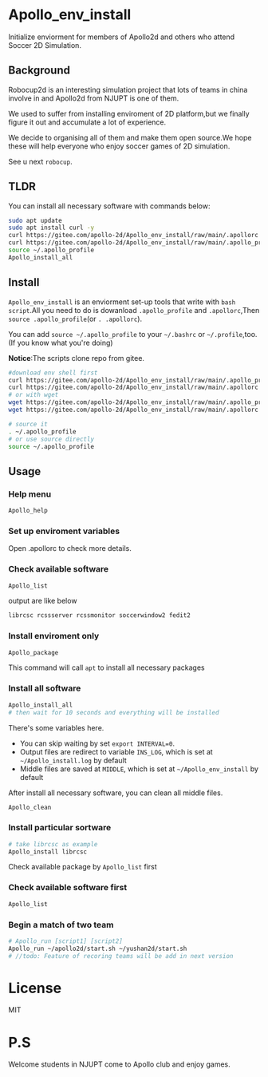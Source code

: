# Apollo_env_install
Initialize enviorment for members of Apollo2d and others who attend Soccer 2D Simulation.

## Background
Robocup2d is an interesting simulation project that lots of teams in china involve in and Apollo2d from NJUPT is one of them.

We used to suffer from installing enviroment of 2D platform,but we finally figure it out and accumulate a lot of experience.

We decide to organising all of them and make them open source.We hope these will help everyone who enjoy soccer games of 2D simulation.

See u next `robocup`.

## TLDR
You can install all necessary software with commands below:
```bash
sudo apt update
sudo apt install curl -y
curl https://gitee.com/apollo-2d/Apollo_env_install/raw/main/.apollorc > ~/.apollorc
curl https://gitee.com/apollo-2d/Apollo_env_install/raw/main/.apollo_profile_ > ~/.apollo_profile
source ~/.apollo_profile
Apollo_install_all
```

## Install
`Apollo_env_install` is an enviorment set-up tools that write with `bash script`.All you need to do is dowanload `.apollo_profile` and `.apollorc`,Then `source .apollo_profile`(or `. .apollorc`).

You can add `source ~/.apollo_profile` to your `~/.bashrc` or `~/.profile`,too.(If you know what you're doing)

**Notice**:The scripts clone repo from gitee.
```bash
#download env shell first
curl https://gitee.com/apollo-2d/Apollo_env_install/raw/main/.apollo_profile > ~/.apollo_profile
curl https://gitee.com/apollo-2d/Apollo_env_install/raw/main/.apollorc > ~/.apollorc
# or with wget
wget https://gitee.com/apollo-2d/Apollo_env_install/raw/main/.apollo_profile -O ~/.apoll_profile
wget https://gitee.com/apollo-2d/Apollo_env_install/raw/main/.apollorc -O ~/.apollrc

# source it
. ~/.apollo_profile
# or use source directly
source ~/.apollo_profile
```

## Usage

### Help menu
```bash
Apollo_help
```

### Set up enviroment variables
Open .apollorc to check more details.

### Check available software
```bash
Apollo_list
```
output are like below
```bash
librcsc rcssserver rcssmonitor soccerwindow2 fedit2
```

### Install enviroment only
```bash
Apollo_package
```
This command will call `apt` to install all necessary packages

### Install all software
```bash
Apollo_install_all
# then wait for 10 seconds and everything will be installed
```
There's some variables here.
- You can skip waiting by set `export INTERVAL=0`.
- Output files are redirect to variable `INS_LOG`, which is set at `~/Apollo_install.log` by default
- Middle files are saved at `MIDDLE`, which is set at `~/Apollo_env_install` by default

After install all necessary software, you can clean all middle files.
```bash
Apollo_clean
```

### Install particular sortware
```bash
# take librcsc as example
Apollo_install librcsc
```
Check available package by `Apollo_list` first

### Check available software first
```bash
Apollo_list
```

### Begin a match of two team
```bash
# Apollo_run [script1] [script2]
Apollo_run ~/apollo2d/start.sh ~/yushan2d/start.sh
# //todo: Feature of recoring teams will be add in next version
```

# License
MIT

# P.S
Welcome students in NJUPT come to Apollo club and enjoy games.
